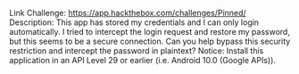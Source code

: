 Link Challenge: https://app.hackthebox.com/challenges/Pinned/
Description: This app has stored my credentials and I can only login automatically. I tried to intercept the login request and restore my password, but this seems to be a secure connection. Can you help bypass this security restriction and intercept the password in plaintext?
Notice: Install this application in an API Level 29 or earlier (i.e. Android 10.0 (Google APIs)).

